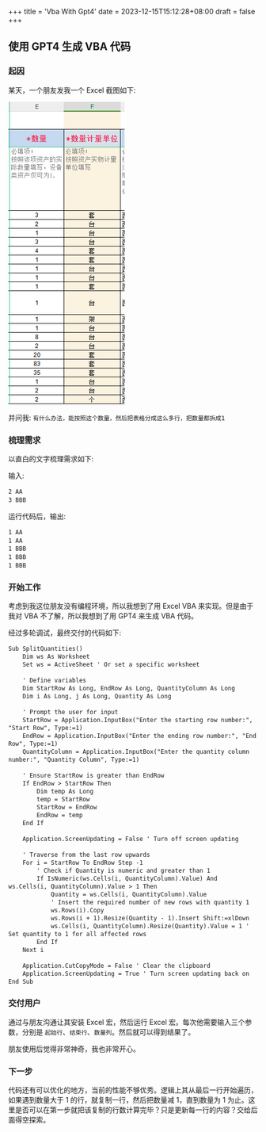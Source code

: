+++
title = 'Vba With Gpt4'
date = 2023-12-15T15:12:28+08:00
draft = false
+++

## 使用 GPT4 生成 VBA 代码

### 起因

某天，一个朋友发我一个 Excel 截图如下:

![20231207-screen-excel](../../static/images/20231207-screen-excel.jpg)

并问我: `有什么办法，能按照这个数量，然后把表格分成这么多行，把数量都拆成1`

### 梳理需求

以直白的文字梳理需求如下:

输入:

```txt
2 AA
3 BBB
```

运行代码后，输出:

```txt
1 AA
1 AA
1 BBB
1 BBB
1 BBB
```

### 开始工作

考虑到我这位朋友没有编程环境，所以我想到了用 Excel VBA 来实现。但是由于我对 VBA 不了解，所以我想到了用 GPT4 来生成 VBA 代码。

经过多轮调试，最终交付的代码如下:

```vba
Sub SplitQuantities()
    Dim ws As Worksheet
    Set ws = ActiveSheet ' Or set a specific worksheet

    ' Define variables
    Dim StartRow As Long, EndRow As Long, QuantityColumn As Long
    Dim i As Long, j As Long, Quantity As Long

    ' Prompt the user for input
    StartRow = Application.InputBox("Enter the starting row number:", "Start Row", Type:=1)
    EndRow = Application.InputBox("Enter the ending row number:", "End Row", Type:=1)
    QuantityColumn = Application.InputBox("Enter the quantity column number:", "Quantity Column", Type:=1)

    ' Ensure StartRow is greater than EndRow
    If EndRow > StartRow Then
        Dim temp As Long
        temp = StartRow
        StartRow = EndRow
        EndRow = temp
    End If

    Application.ScreenUpdating = False ' Turn off screen updating

    ' Traverse from the last row upwards
    For i = StartRow To EndRow Step -1
        ' Check if Quantity is numeric and greater than 1
        If IsNumeric(ws.Cells(i, QuantityColumn).Value) And ws.Cells(i, QuantityColumn).Value > 1 Then
            Quantity = ws.Cells(i, QuantityColumn).Value
            ' Insert the required number of new rows with quantity 1
            ws.Rows(i).Copy
            ws.Rows(i + 1).Resize(Quantity - 1).Insert Shift:=xlDown
            ws.Cells(i, QuantityColumn).Resize(Quantity).Value = 1 ' Set quantity to 1 for all affected rows
        End If
    Next i

    Application.CutCopyMode = False ' Clear the clipboard
    Application.ScreenUpdating = True ' Turn screen updating back on
End Sub
```

### 交付用户

通过与朋友沟通让其安装 Excel 宏，然后运行 Excel 宏。每次他需要输入三个参数，分别是 `起始行`、`结束行`、`数量列`。然后就可以得到结果了。

朋友使用后觉得非常神奇，我也非常开心。

### 下一步

代码还有可以优化的地方，当前的性能不够优秀。逻辑上其从最后一行开始遍历，如果遇到数量大于 1 的行，就复制一行，然后把数量减 1，直到数量为 1 为止。这里是否可以在第一步就把该复制的行数计算完毕？只是更新每一行的内容？交给后面得空探索。
